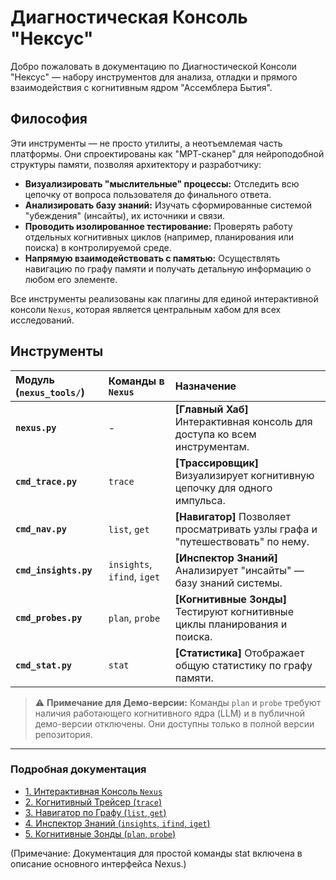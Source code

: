 # Диагностическая Консоль "Нексус"

Добро пожаловать в документацию по Диагностической Консоли "Нексус" — набору инструментов для анализа, отладки и прямого взаимодействия с когнитивным ядром "Ассемблера Бытия".

## Философия

Эти инструменты — не просто утилиты, а неотъемлемая часть платформы. Они спроектированы как "МРТ-сканер" для нейроподобной структуры памяти, позволяя архитектору и разработчику:

-   **Визуализировать "мыслительные" процессы:** Отследить всю цепочку от вопроса пользователя до финального ответа.
-   **Анализировать базу знаний:** Изучать сформированные системой "убеждения" (инсайты), их источники и связи.
-   **Проводить изолированное тестирование:** Проверять работу отдельных когнитивных циклов (например, планирования или поиска) в контролируемой среде.
-   **Напрямую взаимодействовать с памятью:** Осуществлять навигацию по графу памяти и получать детальную информацию о любом его элементе.

Все инструменты реализованы как плагины для единой интерактивной консоли `Nexus`, которая является центральным хабом для всех исследований.

## Инструменты

| Модуль (`nexus_tools/`) | Команды в `Nexus` | Назначение |
| :--- | :--- | :--- |
| **`nexus.py`** | - | **[Главный Хаб]** Интерактивная консоль для доступа ко всем инструментам. |
| **`cmd_trace.py`** | `trace` | **[Трассировщик]** Визуализирует когнитивную цепочку для одного импульса. |
| **`cmd_nav.py`** | `list`, `get` | **[Навигатор]** Позволяет просматривать узлы графа и "путешествовать" по нему. |
| **`cmd_insights.py`**| `insights`, `ifind`, `iget` | **[Инспектор Знаний]** Анализирует "инсайты" — базу знаний системы. |
| **`cmd_probes.py`** | `plan`, `probe` | **[Когнитивные Зонды]** Тестируют когнитивные циклы планирования и поиска. |
| **`cmd_stat.py`** | `stat` | **[Статистика]** Отображает общую статистику по графу памяти. |

> ⚠️ **Примечание для Демо-версии:** Команды `plan` и `probe` требуют наличия работающего когнитивного ядра (LLM) и в публичной демо-версии отключены. Они доступны только в полной версии репозитория.

---

### Подробная документация

-   [1. Интерактивная Консоль `Nexus`](01_nexus_shell.md)
-   [2. Когнитивный Трейсер (`trace`)](02_cognitive_tracer.md)
-   [3. Навигатор по Графу (`list`, `get`)](03_graph_navigator.md)
-   [4. Инспектор Знаний (`insights`, `ifind`, `iget`)](04_insight_inspector.md)
-   [5. Когнитивные Зонды (`plan`, `probe`)](05_cognitive_probes.md)

(Примечание: Документация для простой команды stat включена в описание основного интерфейса Nexus.)
